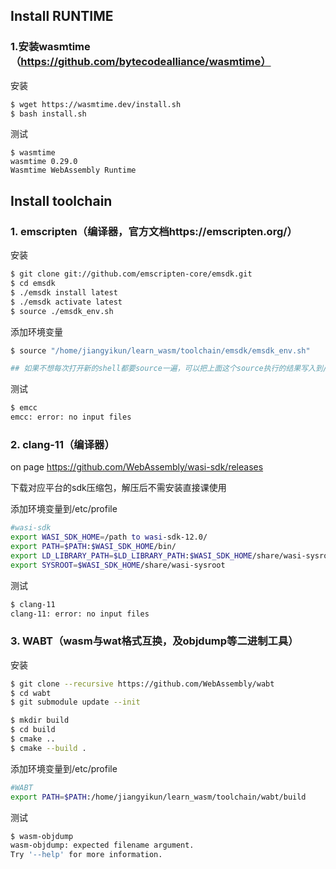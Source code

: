 ## Install RUNTIME

### 1.安装wasmtime（https://github.com/bytecodealliance/wasmtime）

安装

```bash
$ wget https://wasmtime.dev/install.sh
$ bash install.sh
```

测试

```
$ wasmtime
wasmtime 0.29.0
Wasmtime WebAssembly Runtime
```



## Install toolchain

### 1. emscripten（编译器，官方文档https://emscripten.org/）

安装

```bash
$ git clone git://github.com/emscripten-core/emsdk.git
$ cd emsdk
$ ./emsdk install latest
$ ./emsdk activate latest
$ source ./emsdk_env.sh
```

添加环境变量

```bash
$ source "/home/jiangyikun/learn_wasm/toolchain/emsdk/emsdk_env.sh"

## 如果不想每次打开新的shell都要source一遍，可以把上面这个source执行的结果写入到/etc/profile
```

测试

```bash
$ emcc
emcc: error: no input files
```

### 2. clang-11（编译器）

on page https://github.com/WebAssembly/wasi-sdk/releases

下载对应平台的sdk压缩包，解压后不需安装直接课使用



添加环境变量到/etc/profile

```bash
#wasi-sdk
export WASI_SDK_HOME=/path to wasi-sdk-12.0/
export PATH=$PATH:$WASI_SDK_HOME/bin/
export LD_LIBRARY_PATH=$LD_LIBRARY_PATH:$WASI_SDK_HOME/share/wasi-sysroot/lib/wasm32-wasi/
export SYSROOT=$WASI_SDK_HOME/share/wasi-sysroot
```

测试

```bash
$ clang-11
clang-11: error: no input files
```



### 3. WABT（wasm与wat格式互换，及objdump等二进制工具）

安装

```bash
$ git clone --recursive https://github.com/WebAssembly/wabt
$ cd wabt
$ git submodule update --init

$ mkdir build
$ cd build
$ cmake ..
$ cmake --build .
```

添加环境变量到/etc/profile

```bash
#WABT
export PATH=$PATH:/home/jiangyikun/learn_wasm/toolchain/wabt/build
```

测试

```bash
$ wasm-objdump
wasm-objdump: expected filename argument.
Try '--help' for more information.
```


